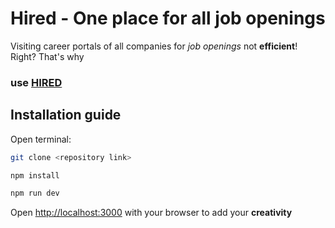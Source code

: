 # Hired - One place for all job openings
Visiting career portals of all companies for _job openings_ not **efficient**! Right? That's why
### use [HIRED](https://hired-one.vercel.app/)

## Installation guide

Open terminal:

```bash
git clone <repository link>

npm install

npm run dev
```

Open [http://localhost:3000](http://localhost:3000) with your browser to add your **creativity**


